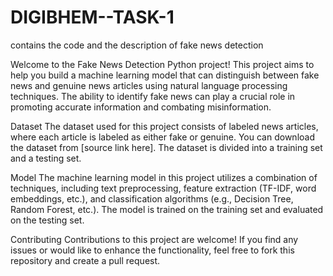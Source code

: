 # DIGIBHEM--TASK-1
contains the code and the description of fake news detection 

Welcome to the Fake News Detection Python project! This project aims to help you build a machine learning model that can distinguish between fake news and genuine news articles using natural language processing techniques. The ability to identify fake news can play a crucial role in promoting accurate information and combating misinformation.

Dataset
The dataset used for this project consists of labeled news articles, where each article is labeled as either fake or genuine. You can download the dataset from [source link here]. The dataset is divided into a training set and a testing set.

Model
The machine learning model in this project utilizes a combination of techniques, including text preprocessing, feature extraction (TF-IDF, word embeddings, etc.), and classification algorithms (e.g., Decision Tree, Random Forest, etc.). The model is trained on the training set and evaluated on the testing set.

Contributing
Contributions to this project are welcome! If you find any issues or would like to enhance the functionality, feel free to fork this repository and create a pull request.
